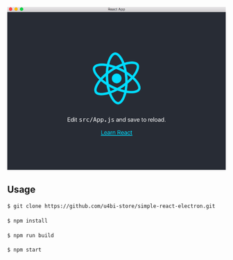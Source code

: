 ![demo](demo.png)

## Usage

```bash
$ git clone https://github.com/u4bi-store/simple-react-electron.git

$ npm install

$ npm run build

$ npm start
```